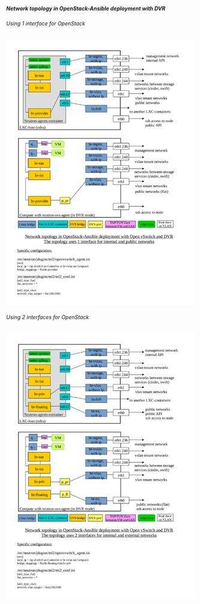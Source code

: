 ##### Network topology in OpenStack-Ansible deployment with DVR

###### Using 1 interface for OpenStack 

![Net topology 1 iface](../img/osa-ovs-dvr1if.svg)


###### Using 2 interfaces for OpenStack

![Net topology 2 iface](../img/osa-ovs-dvr2if.svg)